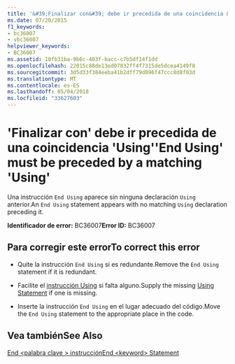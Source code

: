 ```yaml
---
title: '&#39;Finalizar con&#39; debe ir precedida de una coincidencia &#39;Using&#39;'
ms.date: 07/20/2015
f1_keywords:
- bc36007
- vbc36007
helpviewer_keywords:
- BC36007
ms.assetid: 10fb31ba-9b6c-403f-bacc-c7b5df14f1dd
ms.openlocfilehash: 22015c88de13ed07832ff4f7315de5dcea4149f8
ms.sourcegitcommit: 3d5d33f384eeba41b2dff79d096f47ccc8d8f03d
ms.translationtype: MT
ms.contentlocale: es-ES
ms.lasthandoff: 05/04/2018
ms.locfileid: "33627603"
---
```

# <a name="39end-using39-must-be-preceded-by-a-matching-39using39"></a><span data-ttu-id="a20a7-102">&#39;Finalizar con&#39; debe ir precedida de una coincidencia &#39;Using&#39;</span><span class="sxs-lookup"><span data-stu-id="a20a7-102">&#39;End Using&#39; must be preceded by a matching &#39;Using&#39;</span></span>
<span data-ttu-id="a20a7-103">Una instrucción `End Using` aparece sin ninguna declaración `Using` anterior.</span><span class="sxs-lookup"><span data-stu-id="a20a7-103">An `End Using` statement appears with no matching `Using` declaration preceding it.</span></span>  
  
 <span data-ttu-id="a20a7-104">**Identificador de error:** BC36007</span><span class="sxs-lookup"><span data-stu-id="a20a7-104">**Error ID:** BC36007</span></span>  
  
## <a name="to-correct-this-error"></a><span data-ttu-id="a20a7-105">Para corregir este error</span><span class="sxs-lookup"><span data-stu-id="a20a7-105">To correct this error</span></span>  
  
-   <span data-ttu-id="a20a7-106">Quite la instrucción `End Using` si es redundante.</span><span class="sxs-lookup"><span data-stu-id="a20a7-106">Remove the `End Using` statement if it is redundant.</span></span>  
  
-   <span data-ttu-id="a20a7-107">Facilite el [instrucción Using](../../visual-basic/language-reference/statements/using-statement.md) si falta alguno.</span><span class="sxs-lookup"><span data-stu-id="a20a7-107">Supply the missing [Using Statement](../../visual-basic/language-reference/statements/using-statement.md) if one is missing.</span></span>  
  
-   <span data-ttu-id="a20a7-108">Inserte la instrucción `End Using` en el lugar adecuado del código.</span><span class="sxs-lookup"><span data-stu-id="a20a7-108">Move the `End Using` statement to the appropriate place in the code.</span></span>  
  
## <a name="see-also"></a><span data-ttu-id="a20a7-109">Vea también</span><span class="sxs-lookup"><span data-stu-id="a20a7-109">See Also</span></span>  
 [<span data-ttu-id="a20a7-110">End \<palabra clave > instrucción</span><span class="sxs-lookup"><span data-stu-id="a20a7-110">End \<keyword> Statement</span></span>](../../visual-basic/language-reference/statements/end-keyword-statement.md)
